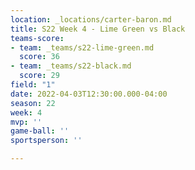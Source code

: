 ```yaml
---
location: _locations/carter-baron.md
title: S22 Week 4 - Lime Green vs Black
teams-score:
- team: _teams/s22-lime-green.md
  score: 36
- team: _teams/s22-black.md
  score: 29
field: "1"
date: 2022-04-03T12:30:00.000-04:00
season: 22
week: 4
mvp: ''
game-ball: ''
sportsperson: ''

---
```

